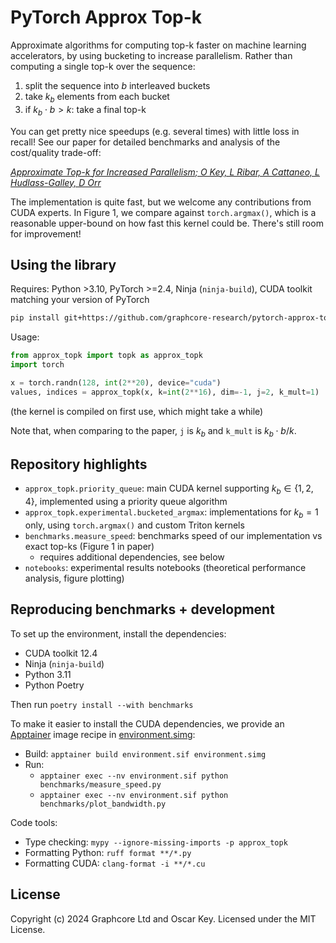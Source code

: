 # PyTorch Approx Top-k

Approximate algorithms for computing top-k faster on machine learning accelerators, by using bucketing to increase parallelism.
Rather than computing a single top-k over the sequence:
1. split the sequence into $b$ interleaved buckets
2. take $k_b$ elements from each bucket
3. if $k_b \cdot b > k$: take a final top-k

You can get pretty nice speedups (e.g. several times) with little loss in recall!
See our paper for detailed benchmarks and analysis of the cost/quality trade-off:

_[
  Approximate Top-k for Increased Parallelism;
  O Key, L Ribar, A Cattaneo, L Hudlass-Galley, D Orr
](https://oscarkey.github.io/approx-topk.html)_

The implementation is quite fast, but we welcome any contributions from CUDA experts.
In Figure 1, we compare against `torch.argmax()`, which is a reasonable upper-bound on how fast this kernel could be. There's still room for improvement!

## Using the library
Requires: Python >3.10, PyTorch >=2.4, Ninja (`ninja-build`), CUDA toolkit matching your version of PyTorch
```sh
pip install git+https://github.com/graphcore-research/pytorch-approx-topk.git
```

Usage:

```py
from approx_topk import topk as approx_topk
import torch

x = torch.randn(128, int(2**20), device="cuda")
values, indices = approx_topk(x, k=int(2**16), dim=-1, j=2, k_mult=1)
```
(the kernel is compiled on first use, which might take a while)

Note that, when comparing to the paper, `j` is $k_b$ and `k_mult` is $k_b \cdot b / k$.

## Repository highlights
- `approx_topk.priority_queue`: main CUDA kernel supporting $k_b \in \{1,2,4\}$, implemented using a priority queue algorithm
- `approx_topk.experimental.bucketed_argmax`: implementations for $k_b=1$ only, using `torch.argmax()` and custom Triton kernels
- `benchmarks.measure_speed`: benchmarks speed of our implementation vs exact top-ks (Figure 1 in paper)
  - requires additional dependencies, see below
- `notebooks`: experimental results notebooks (theoretical performance analysis, figure plotting)

## Reproducing benchmarks + development
To set up the environment, install the dependencies:
- CUDA toolkit 12.4
- Ninja (`ninja-build`)
- Python 3.11
- Python Poetry

Then run `poetry install --with benchmarks`

To make it easier to install the CUDA dependencies, we provide an [Apptainer](https://apptainer.org/) image recipe in [environment.simg](environment.simg):
- Build: `apptainer build environment.sif environment.simg`
- Run:
  - `apptainer exec --nv environment.sif python benchmarks/measure_speed.py`
  - `apptainer exec --nv environment.sif python benchmarks/plot_bandwidth.py`

Code tools:
- Type checking: `mypy --ignore-missing-imports -p approx_topk`
- Formatting Python: `ruff format **/*.py`
- Formatting CUDA: `clang-format -i **/*.cu`

## License

Copyright (c) 2024 Graphcore Ltd and Oscar Key. Licensed under the MIT License.
